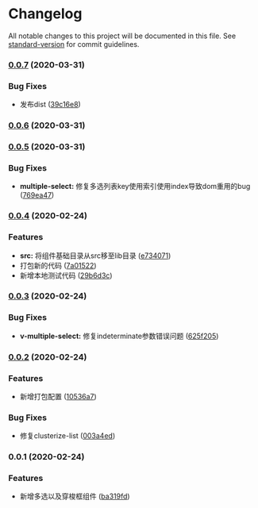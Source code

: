 # Changelog

All notable changes to this project will be documented in this file. See [standard-version](https://github.com/conventional-changelog/standard-version) for commit guidelines.

### [0.0.7](https://github.com/namehu/view-base-ui/compare/v0.0.6...v0.0.7) (2020-03-31)


### Bug Fixes

* 发布dist ([39c16e8](https://github.com/namehu/view-base-ui/commit/39c16e8ef7c4824ca589adcbc2b3857fade4cd4b))

### [0.0.6](https://github.com/namehu/view-base-ui/compare/v0.0.5...v0.0.6) (2020-03-31)

### [0.0.5](https://github.com/namehu/view-base-ui/compare/v0.0.4...v0.0.5) (2020-03-31)


### Bug Fixes

* **multiple-select:** 修复多选列表key使用索引使用index导致dom重用的bug ([769ea47](https://github.com/namehu/view-base-ui/commit/769ea477c97a69ee1662a06d60649b3c08890219))

### [0.0.4](https://github.com/namehu/view-base-ui/compare/v0.0.3...v0.0.4) (2020-02-24)


### Features

* **src:** 将组件基础目录从src移至lib目录 ([e734071](https://github.com/namehu/view-base-ui/commit/e7340714d86403efbbe82a3bb08e8e5c4366ce8e))
* 打包新的代码 ([7a01522](https://github.com/namehu/view-base-ui/commit/7a01522ab8a37e2ab5b26bc1a03abf5054797966))
* 新增本地测试代码 ([29b6d3c](https://github.com/namehu/view-base-ui/commit/29b6d3c9f851c2cd280e6d681d136bd41ba4241e))

### [0.0.3](https://github.com/namehu/view-base-ui/compare/v0.0.2...v0.0.3) (2020-02-24)


### Bug Fixes

* **v-multiple-select:** 修复indeterminate参数错误问题 ([625f205](https://github.com/namehu/view-base-ui/commit/625f205ba583e5af4f50c46099b88964556b60a5))

### [0.0.2](https://github.com/namehu/view-base-ui/compare/v0.0.1...v0.0.2) (2020-02-24)


### Features

* 新增打包配置 ([10536a7](https://github.com/namehu/view-base-ui/commit/10536a70729c6ef4165c237ccb339bea541f39ec))


### Bug Fixes

* 修复clusterize-list ([003a4ed](https://github.com/namehu/view-base-ui/commit/003a4eda10a1d8b2e51a9daccd9d64b9d896341b))

### 0.0.1 (2020-02-24)


### Features

* 新增多选以及穿梭框组件 ([ba319fd](https://github.com/namehu/view-base-ui/commit/ba319fd1625bb0b5e690e7ca1c3292cddd65a304))
